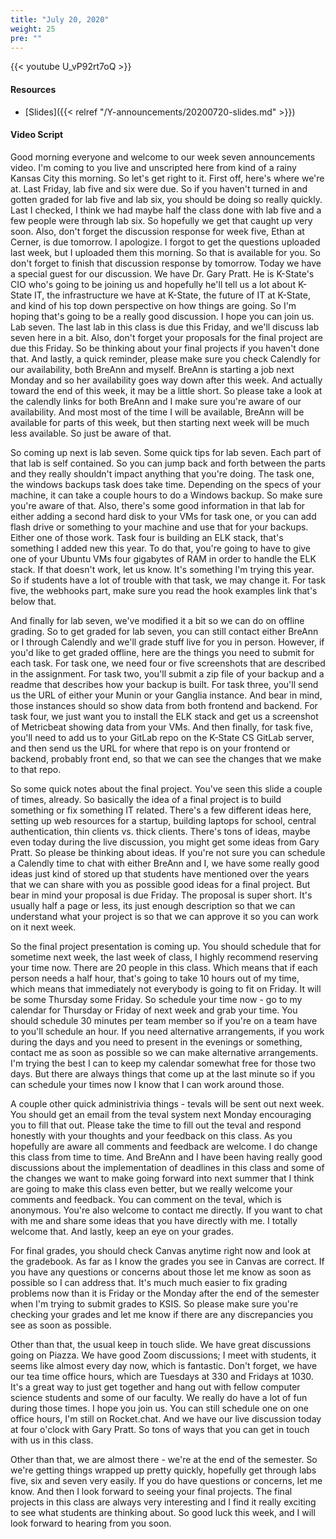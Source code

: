 ```yaml
---
title: "July 20, 2020"
weight: 25
pre: ""
---
```


{{< youtube U_vP92rt7oQ >}}

#### Resources

* [Slides]({{< relref "/Y-announcements/20200720-slides.md" >}})

#### Video Script

Good morning everyone and welcome to our week seven announcements video. I'm coming to you live and unscripted here from kind of a rainy Kansas City this morning. So let's get right to it. First off, here's where we're at. Last Friday, lab five and six were due. So if you haven't turned in and gotten graded for lab five and lab six, you should be doing so really quickly. Last I checked, I think we had maybe half the class done with lab five and a few people were through lab six. So hopefully we get that caught up very soon. Also, don't forget the discussion response for week five, Ethan at Cerner, is due tomorrow. I apologize. I forgot to get the questions uploaded last week, but I uploaded them this morning. So that is available for you. So don't forget to finish that discussion response by tomorrow. Today we have a special guest for our discussion. We have Dr. Gary Pratt. He is K-State's CIO who's going to be joining us and hopefully he'll tell us a lot about K-State IT, the infrastructure we have at K-State, the future of IT at K-State, and kind of his top down perspective on how things are going. So I'm hoping that's going to be a really good discussion. I hope you can join us. Lab seven. The last lab in this class is due this Friday, and we'll discuss lab seven here in a bit. Also, don't forget your proposals for the final project are due this Friday. So be thinking about your final projects if you haven't done that. And lastly, a quick reminder, please make sure you check Calendly for our availability, both BreAnn and myself. BreAnn is starting a job next Monday and so her availability goes way down after this week. And actually toward the end of this week, it may be a little short. So please take a look at the calendly links for both BreAnn and I make sure you're aware of our availability. And most most of the time I will be available, BreAnn will be available for parts of this week, but then starting next week will be much less available. So just be aware of that.

So coming up next is lab seven. Some quick tips for lab seven. Each part of that lab is self contained. So you can jump back and forth between the parts and they really shouldn't impact anything that you're doing. The task one, the windows backups task does take time. Depending on the specs of your machine, it can take a couple hours to do a Windows backup. So make sure you're aware of that. Also, there's some good information in that lab for either adding a second hard disk to your VMs for task one, or you can add flash drive or something to your machine and use that for your backups. Either one of those work. Task four is building an ELK stack, that's something I added new this year. To do that, you're going to have to give one of your Ubuntu VMs four gigabytes of RAM in order to handle the ELK stack. If that doesn't work, let us know. It's something I'm trying this year. So if students have a lot of trouble with that task, we may change it. For task five, the webhooks part,  make sure you read the hook examples link that's below that. 

And finally for lab seven, we've modified it a bit so we can do on offline grading. So to get graded for lab seven, you can still contact either BreAnn or I through Calendly and we'll grade stuff live for you in person. However, if you'd like to get graded offline, here are the things you need to submit for each task. For task one, we need four or five screenshots that are described in the assignment. For task two, you'll submit a zip file of your backup and a readme that describes how your backup is built. For task three, you'll send us the URL of either your Munin or your Ganglia instance. And bear in mind, those instances should so show data from both frontend and backend. For task four, we just want you to install the ELK stack and get us a screenshot of Metricbeat showing data from your VMs. And then finally, for task five, you'll need to add us to your GitLab repo on the K-State CS GitLab server, and then send us the URL for where that repo is on your frontend or backend, probably front end, so that we can see the changes that we make to that repo.

So some quick notes about the final project. You've seen this slide a couple of times, already. So basically the idea of a final project is to build something or fix something IT related. There's a few different ideas here, setting up web resources for a startup, building laptops for school, central authentication, thin clients vs. thick clients. There's tons of ideas, maybe even today during the live discussion, you might get some ideas from Gary Pratt. So please be thinking about ideas. If you're not sure you can schedule a Calendly time to chat with either BreAnn and I, we have some really good ideas just kind of stored up that students have mentioned over the years that we can share with you as possible good ideas for a final project. But bear in mind your proposal is due Friday. The proposal is super short. It's usually half a page or less, its just enough description so that we can understand what your project is so that we can approve it so you can work on it next week.

So the final project presentation is coming up. You should schedule that for sometime next week, the last week of class, I highly recommend reserving your time now. There are 20 people in this class. Which means that if each person needs a half hour, that's going to take 10 hours out of my time, which means that immediately not everybody is going to fit on Friday. It will be some Thursday some Friday. So schedule your time now - go to my calendar for Thursday or Friday of next week and grab your time. You should schedule 30 minutes per team member so if you're on a team have to you'll schedule an hour. If you need alternative arrangements, if you work during the days and you need to present in the evenings or something, contact me as soon as possible so we can make alternative arrangements. I'm trying the best I can to keep my calendar somewhat free for those two days. But there are always things that come up at the last minute so if you can schedule your times now I know that I can work around those.

A couple other quick administrivia things - tevals will be sent out next week. You should get an email from the teval system next Monday encouraging you to fill that out. Please take the time to fill out the teval and respond honestly with your thoughts and your feedback on this class. As you hopefully are aware all comments and feedback are welcome. I do change this class from time to time. And BreAnn and I have been having really good discussions about the implementation of deadlines in this class and some of the changes we want to make going forward into next summer that I think are going to make this class even better, but we really welcome your comments and feedback. You can comment on the teval, which is anonymous. You're also welcome to contact me directly. If you want to chat with me and share some ideas that you have directly with me. I totally welcome that. And lastly, keep an eye on your grades. 

For final grades, you should check Canvas anytime right now and look at the gradebook. As far as I know the grades you see in Canvas are correct. If you have any questions or concerns about those let me know as soon as possible so I can address that. It's much much easier to fix grading problems now than it is Friday or the Monday after the end of the semester when I'm trying to submit grades to KSIS. So please make sure you're checking your grades and let me know if there are any discrepancies you see as soon as possible.

Other than that, the usual keep in touch slide. We have great discussions going on Piazza. We have good Zoom discussions; I meet with students, it seems like almost every day now, which is fantastic. Don't forget, we have our tea time office hours, which are Tuesdays at 330 and Fridays at 1030. It's a great way to just get together and hang out with fellow computer science students and some of our faculty. We really do have a lot of fun during those times. I hope you join us. You can still schedule one on one office hours, I'm still on Rocket.chat. And we have our live discussion today at four o'clock with Gary Pratt. So tons of ways that you can get in touch with us in this class. 

Other than that, we are almost there - we're at the end of the semester. So we're getting things wrapped up pretty quickly, hopefully get through labs five, six and seven very easily. If you do have questions or concerns, let me know. And then I look forward to seeing your final projects. The final projects in this class are always very interesting and I find it really exciting to see what students are thinking about. So good luck this week, and I will look forward to hearing from you soon.